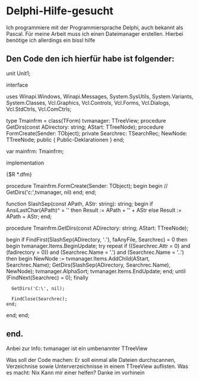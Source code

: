 # Delphi-Hilfe-gesucht
Ich programmiere mit der Programmiersprache Delphi, auch bekannt als Pascal. Für meine Arbeit muss ich einen Dateimanager erstellen. Hierbei benötige ich allerdings ein bissl hilfe

Den Code den ich hierfür habe ist folgender:
--
unit Unit1;

interface

uses
  Winapi.Windows, Winapi.Messages, System.SysUtils, System.Variants,
  System.Classes, Vcl.Graphics,
  Vcl.Controls, Vcl.Forms, Vcl.Dialogs, Vcl.StdCtrls, Vcl.ComCtrls;

type
  Tmainfrm = class(TForm)
    tvmanager: TTreeView;
    procedure GetDirs(const ADirectory: string;
      AStart: TTreeNode);
    procedure FormCreate(Sender: TObject);
  private
    Searchrec: TSearchRec;
    NewNode: TTreeNode;
  public
    { Public-Deklarationen }
  end;

var
  mainfrm: Tmainfrm;

implementation

{$R *.dfm}

procedure Tmainfrm.FormCreate(Sender: TObject);
begin
  begin
    //  GetDirs('c:\',tvmanager, nil)
  end;
end;

function SlashSep(const APath, AStr: string): string;
begin
  if AnsiLastChar(APath)^ = '' then
    Result := APath + '' + AStr
  else
    Result := APath + AStr;
end;

procedure Tmainfrm.GetDirs(const ADirectory: string; AStart: TTreeNode);

begin
  if FindFirst(SlashSep(ADirectory, '*.*'), faAnyFile, Searchrec) = 0 then
  begin
     tvmanager.Items.BeginUpdate;
    try
      repeat
        if ((Searchrec.Attr = 0) and (fadirectory = 0)) and
          (Searchrec.Name = '.') and (Searchrec.Name = '..') then
        begin
          NewNode := tvmanager.Items.AddChild(AStart, Searchrec.Name);
          GetDirs(SlashSep(ADirectory, Searchrec.Name), NewNode);
          tvmanager.AlphaSort;
          tvmanager.Items.EndUpdate;
        end;
      until (FindNext(Searchrec) = 0);
    finally

      GetDirs('C:\', nil);

      FindClose(Searchrec);
    end;

  end;
end;

end.
--

Anbei zur Info: tvmanager ist ein umbenannter TTreeView


Was soll der Code machen: Er soll einmal alle Dateien durchscannen, Verzeichnise sowie Unterverzeichnisse in einem TTreeView auflisten.
Was es macht: Nix
Kann mir einer helfen?
Danke im vorhinein
